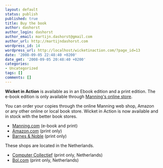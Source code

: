 ```yaml
---
layout: default
status: publish
published: true
title: Buy the book
author: dashorst
author_login: dashorst
author_email: martijn.dashorst@gmail.com
author_url: http://martijndashorst.com
wordpress_id: 14
wordpress_url: http://localhost/wicketinaction.com/?page_id=13
date: '2008-09-05 22:48:40 +0200'
date_gmt: '2008-09-05 20:48:40 +0200'
categories:
- Uncategorized
tags: []
comments: []
---
```


**Wicket in Action** is available as in an Ebook edition and a print
edition. The e-book edition is only available through [Manning's online
store][1].

You can order your copies through the online Manning web shop, Amazon
or any other online or local book store. Wicket in Action is now
available and in stock with the better book stores.

 * [Manning.com][1] (e-book and print)
 * [Amazon.com][2] (print only)
 * [Barnes &amp; Noble][3] (print only)

These shops are located in the Netherlands.

 * [Computer Collectief][4] (print only, Netherlands)
 * [Bol.com][5] (print only, Netherlands)

[1]: http://manning.com/dashorst
[2]: http://www.amazon.com/dp/1932394982?tag=wicket-20&camp=14573&creative=327641&linkCode=as1&creativeASIN=1932394982&adid=1V73SBN1MJ62YYAS79YS&
[3]: http://search.barnesandnoble.com/Wicket-in-Action/Martijn-Dashorst/e/9781932394986/
[4]: http://www.comcol.nl/detail/63244.htm
[5]: http://www.bol.com/nl/p/wicket-in-action/1001004006005258/